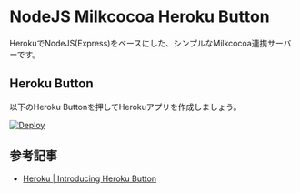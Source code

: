 # NodeJS Milkcocoa Heroku Button

HerokuでNodeJS(Express)をベースにした、シンプルなMilkcocoa連携サーバーです。

## Heroku Button

以下のHeroku Buttonを押してHerokuアプリを作成しましょう。

[![Deploy](https://www.herokucdn.com/deploy/button.png)](https://heroku.com/deploy?template=https://github.com/1ft-seabass/heroku-milkcocoa-api)

## 参考記事

* [Heroku | Introducing Heroku Button](https://blog.heroku.com/archives/2014/8/7/heroku-button)